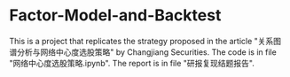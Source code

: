 # Factor-Model-and-Backtest

This is a project that replicates the strategy proposed in the article "关系图谱分析与网络中心度选股策略" by Changjiang Securities. The code is in file "网络中心度选股策略.ipynb". The report is in file "研报复现结题报告".
